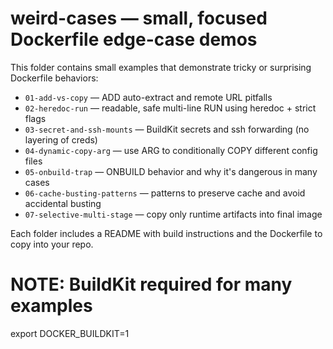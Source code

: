 # weird-cases — small, focused Dockerfile edge-case demos

This folder contains small examples that demonstrate tricky or surprising Dockerfile behaviors:
- `01-add-vs-copy` — ADD auto-extract and remote URL pitfalls
- `02-heredoc-run` — readable, safe multi-line RUN using heredoc + strict flags
- `03-secret-and-ssh-mounts` — BuildKit secrets and ssh forwarding (no layering of creds)
- `04-dynamic-copy-arg` — use ARG to conditionally COPY different config files
- `05-onbuild-trap` — ONBUILD behavior and why it's dangerous in many cases
- `06-cache-busting-patterns` — patterns to preserve cache and avoid accidental busting
- `07-selective-multi-stage` — copy only runtime artifacts into final image

Each folder includes a README with build instructions and the Dockerfile to copy into your repo.

# NOTE: BuildKit required for many examples
export DOCKER_BUILDKIT=1